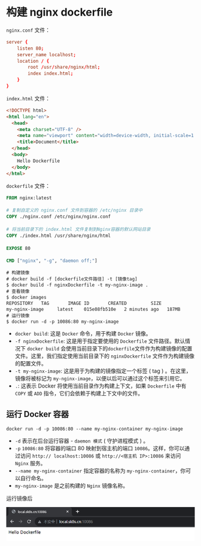 # 构建 nginx dockerfile

`nginx.conf` 文件：

```nginx.conf
server {
    listen 80;
    server_name localhost;
    location / {
        root /usr/share/nginx/html;
        index index.html;
    }
}
```

`index.html` 文件：

```html
<!DOCTYPE html>
<html lang="en">
  <head>
    <meta charset="UTF-8" />
    <meta name="viewport" content="width=device-width, initial-scale=1.0" />
    <title>Document</title>
  </head>
  <body>
    Hello Dockerfile
  </body>
</html>
```

`dockerfile` 文件：

```dockerfile
FROM nginx:latest

# 复制自定义的 nginx.conf 文件到容器的 /etc/nginx 目录中
COPY ./nginx.conf /etc/nginx/nginx.conf

# 将当前目录下的 index.html 文件复制到Nginx容器的默认网站目录
COPY ./index.html /usr/share/nginx/html

EXPOSE 80

CMD ["nginx", "-g", "daemon off;"]
```

```shell
# 构建镜像
# docker build -f [dockerfile文件路径] -t [镜像tag]
$ docker build -f nginxDockerfile -t my-nginx-image .
# 查看镜像
$ docker images
REPOSITORY   TAG       IMAGE ID       CREATED         SIZE
my-nginx-image     latest    015e08fb510e   2 minutes ago   187MB
# 运行镜像
$ docker run -d -p 10086:80 my-nginx-image
```

- `docker build`: 这是 `Docker` 命令，用于构建 `Docker` 镜像。
- `-f nginxDockerfile`: 这是用于指定要使用的 `Dockerfile` 文件路径。默认情况下 `docker build` 会使用当前目录下的`dockerfile`文件作为构建镜像的配置文件。这里，我们指定使用当前目录下的 `nginxDockerfile` 文件作为构建镜像的配置文件。
- `-t my-nginx-image`: 这是用于为构建的镜像指定一个标签 ( tag ) 。在这里，镜像将被标记为 `my-nginx-image`，以便以后可以通过这个标签来引用它。
- `.`: 这表示 Docker 将使用当前目录作为构建上下文，如果 `Dockerfile` 中有 `COPY` 或 `ADD` 指令，它们会依赖于构建上下文中的文件。

## 运行 Docker 容器

```shell
docker run -d -p 10086:80 --name my-nginx-container my-nginx-image
```

- `-d` 表示在后台运行容器 - `daemon 模式` ( 守护进程模式 ) 。
- `-p` `10086:80` 将容器的端口 80 映射到宿主机的端口 `10086`。这样，你可以通过访问 `http:// localhost:10086` 或 `http://<宿主机 IP>:10086` 来访问 `Nginx` 服务。
- `--name my-nginx-container` 指定容器的名称为 `my-nginx-container`，你可以自行命名。
- `my-nginx-image` 是之前构建的 `Nginx` 镜像名称。

运行镜像后

![Docker-2023-10-05-21-06-58](/attachments/Docker-2023-10-05-21-06-58.png)
